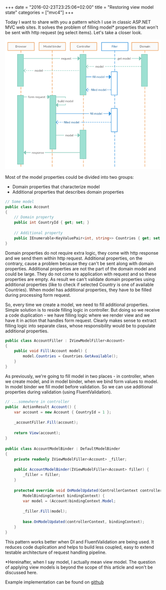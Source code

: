 +++
date = "2016-02-23T23:25:06+02:00"
title = "Restoring view model state"
categories = ["mvc4"]
+++

Today I want to share with you a pattern which I use in classic ASP.NET MVC web sites. It solves the problem of filling model* properties that won't be sent with http request (eg select items). Let's take a closer look.

![Filler sequence diagram](/img/filler.png)

Most of the model properties could be divided into two groups:

* Domain properties that characterize model
* Additional properties that describes domain properties

``` c#
// Some model
public class Account
{
    // Domain property
    public int CountryId { get; set; }
   
    // Additional property
    public IEnumerable<KeyValuePair<int, string>> Countries { get; set; }
}
```

Domain properties do not require extra logic, they come with http response and we send them within http request. Additional properties, on the contrary, cause a problem because they can't be sent along with domain properties. Additional properties are not the part of the domain model and could be large. They do not come to application with request and so these properties are empty. As result we can't validate domain properties using additional properties (like to check if selected Country is one of available Countries). When model has additional properties, they have to be filled during processing form request.
<!--more-->
So, every time we create a model, we need to fill additional properties. Simple solution is to reside filling logic in controller. But doing so we receive a code duplication - we have filling logic where we render view and we have it in action that handles form request. Clearly makes sense to extract filling logic into separate class, whose responsibility would be to populate additional properties.

``` c#
public class AccountFiller : IViewModelFiller<Account>
{
    public void Fill(Account model) {
        model.Countries = Countries.GetAvailable();
    }
}
```

As previously, we're going to fill model in two places - in controller, when we create model, and in model binder, when we bind form values to model. In model binder we fill model before validation. So we can use additional properties during validation (using FluentValidation).

``` c#
// ...somewhere in controller
public  ActionResult Account() {
    var account = new Account { CountryId = 1 };

    _accountFiller.Fill(account);

    return View(account);
}

public class AccountModelBinder : DefaultModelBinder
{
    private readonly IViewModelFiller<Account> _filler;

    public AccountModelBinder(IViewModelFiller<Account> filler) {
        _filler = filler;
    }

    protected override void OnModelUpdated(ControllerContext controllerContext, 
        ModelBindingContext bindingContext) {
        var model = (Account)bindingContext.Model;

        _filler.Fill(model);
       
        base.OnModelUpdated(controllerContext, bindingContext);
    }
}
```

This pattern works better when DI and FluentValidation are being used. It reduces code duplication and helps to build less coupled, easy to extend testable architecture of request handling pipeline.

*Hereinafter, when I say model, I actually mean view model. The question of applying view models is beyond the scope of this article and won't be discussed here.

Example implementation can be found on [github](https://github.com/wurdum/examples.filler)